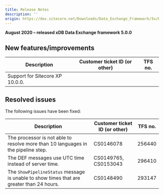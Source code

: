 ```yaml
---
title: Release Notes
description: ''
origin: https://dev.sitecore.net/Downloads/Data_Exchange_Framework/5x/Data_Exchange_Framework_500/Release_Notes
---
```


**August 2020 – released xDB Data Exchange framework 5.0.0**

## New features/improvements

 | Description | Customer ticket ID (or other) | TFS no. |
 | --- | --- | --- |
 | ​​Support for Sitecore XP 10.0.0. |  |  |

## Resolved issues

The following issues have been fixed:

 | Description | Customer ticket ID (or other) | TFS no. |
 | --- | --- | --- |
 | The processor is not able to resolve more than 10 languages in the pipeline step. | CS0146078 | 256440 |
 | The DEF messages use UTC time instead of server time. | CS0149765, CS0153043 | 296410 |
 | The `ShowPipelineStatus` message is unable to show times that are greater than 24 hours. | CS0148490 | 293147 |